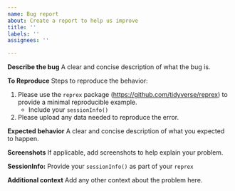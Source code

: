 ```yaml
---
name: Bug report
about: Create a report to help us improve
title: ''
labels: ''
assignees: ''

---
```


**Describe the bug**
A clear and concise description of what the bug is.

**To Reproduce**
Steps to reproduce the behavior:
1. Please use the `reprex` package (https://github.com/tidyverse/reprex) to provide a minimal reproducible example. 
    - Include your `sessionInfo()`
2. Please upload any data needed to reproduce the error.

**Expected behavior**
A clear and concise description of what you expected to happen.

**Screenshots**
If applicable, add screenshots to help explain your problem.

**SessionInfo:**
Provide your `sessionInfo()` as part of your `reprex` 

**Additional context**
Add any other context about the problem here.
